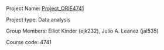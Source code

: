 Project Name: [Project_ORIE4741](https://github.com/jleanezv/Project_ORIE4741)

Project type: Data analysis

Group Members: Elliot Kinder (ejk232), Julio A. Leanez (jal535)

Course code: 4741
